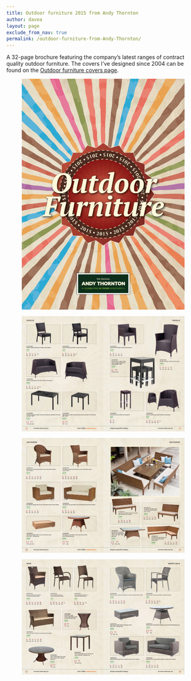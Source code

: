 ```yaml
---
title: Outdoor furniture 2015 from Andy Thornton
author: davea
layout: page
exclude_from_nav: true
permalink: /outdoor-furniture-from-Andy-Thornton/
---
```

A 32-page brochure featuring the company&#8217;s latest ranges of contract quality outdoor furniture. The covers I&#8217;ve designed since 2004 can be found on the [Outdoor furniture covers page][1].

<figure><img src="../images/AT-Outdoor-2015-cover.jpg" alt="cover of Andy Thornton outdoor furniture 2015 brochure" /></figure>
<figure><img src="../images/AT-Outdoor-2015-spread-01.jpg" alt="Andy Thornton outdoor furniture 2015 brochure spread" /></figure>
<figure><img src="../images/AT-Outdoor-2015-spread-02.jpg" alt="Andy Thornton outdoor furniture 2015 brochure spread" /></figure>
<figure><img src="../images/AT-Outdoor-2015-spread-03.jpg" alt="Andy Thornton outdoor furniture 2015 brochure spread" /></figure>

 [1]: /outdoor-furniture-covers/
